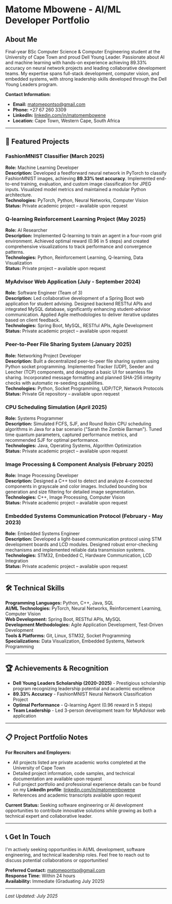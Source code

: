 # Matome Mbowene - AI/ML Developer Portfolio

## About Me
Final-year BSc Computer Science & Computer Engineering student at the University of Cape Town and proud Dell Young Leader. Passionate about AI and machine learning with hands-on experience achieving 89.33% accuracy on neural network projects and leading collaborative development teams. My expertise spans full-stack development, computer vision, and embedded systems, with strong leadership skills developed through the Dell Young Leaders program.

**Contact Information:**
- **Email:** matomepontso@gmail.com
- **Phone:** +27 67 260 3309
- **LinkedIn:** [linkedin.com/in/matomembowene](https://www.linkedin.com/in/matomembowene)
- **Location:** Cape Town, Western Cape, South Africa

---

## 🚀 Featured Projects

### **FashionMNIST Classifier (March 2025)**
**Role:** Machine Learning Developer  
**Description:** Developed a feedforward neural network in PyTorch to classify FashionMNIST images, achieving **89.33% test accuracy**. Implemented end-to-end training, evaluation, and custom image classification for JPEG inputs. Visualized model metrics and maintained a modular Python architecture.  
**Technologies:** PyTorch, Python, Neural Networks, Computer Vision  
**Status:** Private academic project – available upon request  

### **Q-learning Reinforcement Learning Project (May 2025)**
**Role:** AI Researcher  
**Description:** Implemented Q-learning to train an agent in a four-room grid environment. Achieved optimal reward (0.96 in 5 steps) and created comprehensive visualizations to track performance and convergence patterns.  
**Technologies:** Python, Reinforcement Learning, Q-learning, Data Visualization  
**Status:** Private project – available upon request  

### **MyAdvisor Web Application (July - September 2024)**
**Role:** Software Engineer (Team of 3)  
**Description:** Led collaborative development of a Spring Boot web application for student advising. Designed backend RESTful APIs and integrated MySQL database, significantly enhancing student-advisor communication. Applied Agile methodologies to deliver iterative updates based on client feedback.  
**Technologies:** Spring Boot, MySQL, RESTful APIs, Agile Development  
**Status:** Private academic project – available upon request  

### **Peer-to-Peer File Sharing System (January 2025)**
**Role:** Networking Project Developer  
**Description:** Built a decentralized peer-to-peer file sharing system using Python socket programming. Implemented Tracker (UDP), Seeder and Leecher (TCP) components, and designed a basic UI for seamless file sharing. Incorporated message formatting and planned SHA-256 integrity checks with automatic re-seeding capabilities.  
**Technologies:** Python, Socket Programming, UDP/TCP, Network Protocols  
**Status:** Private Git repository – available upon request  

### **CPU Scheduling Simulation (April 2025)**
**Role:** Systems Programmer  
**Description:** Simulated FCFS, SJF, and Round Robin CPU scheduling algorithms in Java for a bar scenario ("Sarah the Zombie Barman"). Tuned time quantum parameters, captured performance metrics, and recommended SJF for optimal performance.  
**Technologies:** Java, Operating Systems, Algorithm Optimization  
**Status:** Private academic project – available upon request  

### **Image Processing & Component Analysis (February 2025)**
**Role:** Image Processing Developer  
**Description:** Designed a C++ tool to detect and analyze 4-connected components in grayscale and color images. Included bounding box generation and size filtering for detailed image segmentation.  
**Technologies:** C++, Image Processing, Computer Vision  
**Status:** Private academic project – available upon request  

### **Embedded Systems Communication Protocol (February - May 2023)**
**Role:** Embedded Systems Engineer  
**Description:** Developed a light-based communication protocol using STM development boards and LCD modules. Designed robust error-checking mechanisms and implemented reliable data transmission systems.  
**Technologies:** STM32, Embedded C, Hardware Communication, LCD Integration  
**Status:** Private academic project – available upon request  

---

## 🛠️ Technical Skills

**Programming Languages:** Python, C++, Java, SQL  
**AI/ML Technologies:** PyTorch, Neural Networks, Reinforcement Learning, Computer Vision  
**Web Development:** Spring Boot, RESTful APIs, MySQL  
**Development Methodologies:** Agile Application Development, Test-Driven Development  
**Tools & Platforms:** Git, Linux, STM32, Socket Programming  
**Specializations:** Data Visualization, Embedded Systems, Network Programming  

---

## 🏆 Achievements & Recognition

- **Dell Young Leaders Scholarship (2020-2025)** - Prestigious scholarship program recognizing leadership potential and academic excellence
- **89.33% Accuracy** - FashionMNIST Neural Network Classification Project
- **Optimal Performance** - Q-learning Agent (0.96 reward in 5 steps)
- **Team Leadership** - Led 3-person development team for MyAdvisor web application

---

## 📋 Project Portfolio Notes

**For Recruiters and Employers:**
- All projects listed are private academic works completed at the University of Cape Town
- Detailed project information, code samples, and technical documentation are available upon request
- Full project portfolio and professional experience details can be found on my **LinkedIn profile**: [linkedin.com/in/matomembowene](https://www.linkedin.com/in/matomembowene)
- References and academic transcripts available upon request

**Current Status:** Seeking software engineering or AI development opportunities to contribute innovative solutions while growing as both a technical expert and collaborative leader.

---

## 📞 Get In Touch

I'm actively seeking opportunities in AI/ML development, software engineering, and technical leadership roles. Feel free to reach out to discuss potential collaborations or opportunities!

**Preferred Contact:** matomepontso@gmail.com  
**Response Time:** Within 24 hours  
**Availability:** Immediate (Graduating July 2025)

---

*Last Updated: July 2025*
